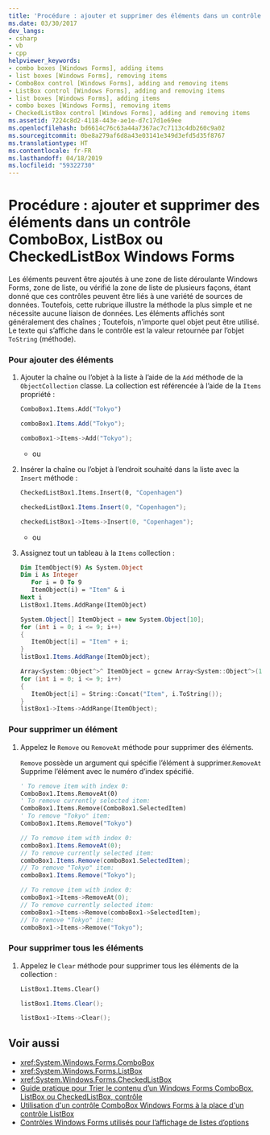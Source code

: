 ```yaml
---
title: 'Procédure : ajouter et supprimer des éléments dans un contrôle ComboBox, ListBox ou CheckedListBox Windows Forms'
ms.date: 03/30/2017
dev_langs:
- csharp
- vb
- cpp
helpviewer_keywords:
- combo boxes [Windows Forms], adding items
- list boxes [Windows Forms], removing items
- ComboBox control [Windows Forms], adding and removing items
- ListBox control [Windows Forms], adding and removing items
- list boxes [Windows Forms], adding items
- combo boxes [Windows Forms], removing items
- CheckedListBox control [Windows Forms], adding and removing items
ms.assetid: 7224c8d2-4118-443e-ae1e-d7c17d1e69ee
ms.openlocfilehash: bd6614c76c63a44a7367ac7c7113c4db260c9a02
ms.sourcegitcommit: 0be8a279af6d8a43e03141e349d3efd5d35f8767
ms.translationtype: HT
ms.contentlocale: fr-FR
ms.lasthandoff: 04/18/2019
ms.locfileid: "59322730"
---
```

# <a name="how-to-add-and-remove-items-from-a-windows-forms-combobox-listbox-or-checkedlistbox-control"></a>Procédure : ajouter et supprimer des éléments dans un contrôle ComboBox, ListBox ou CheckedListBox Windows Forms
Les éléments peuvent être ajoutés à une zone de liste déroulante Windows Forms, zone de liste, ou vérifié la zone de liste de plusieurs façons, étant donné que ces contrôles peuvent être liés à une variété de sources de données. Toutefois, cette rubrique illustre la méthode la plus simple et ne nécessite aucune liaison de données. Les éléments affichés sont généralement des chaînes ; Toutefois, n’importe quel objet peut être utilisé. Le texte qui s’affiche dans le contrôle est la valeur retournée par l’objet `ToString` (méthode).  
  
### <a name="to-add-items"></a>Pour ajouter des éléments  
  
1. Ajouter la chaîne ou l’objet à la liste à l’aide de la `Add` méthode de la `ObjectCollection` classe. La collection est référencée à l’aide de la `Items` propriété :  
  
    ```vb  
    ComboBox1.Items.Add("Tokyo")  
    ```  
  
    ```csharp  
    comboBox1.Items.Add("Tokyo");  
    ```  
  
    ```cpp  
    comboBox1->Items->Add("Tokyo");  
    ```  
  
     - ou  
  
2. Insérer la chaîne ou l’objet à l’endroit souhaité dans la liste avec la `Insert` méthode :  
  
    ```vb  
    CheckedListBox1.Items.Insert(0, "Copenhagen")  
    ```  
  
    ```csharp  
    checkedListBox1.Items.Insert(0, "Copenhagen");  
    ```  
  
    ```cpp  
    checkedListBox1->Items->Insert(0, "Copenhagen");  
    ```  
  
     - ou  
  
3. Assignez tout un tableau à la `Items` collection :  
  
    ```vb  
    Dim ItemObject(9) As System.Object  
    Dim i As Integer  
       For i = 0 To 9  
       ItemObject(i) = "Item" & i  
    Next i  
    ListBox1.Items.AddRange(ItemObject)  
    ```  
  
    ```csharp  
    System.Object[] ItemObject = new System.Object[10];  
    for (int i = 0; i <= 9; i++)  
    {  
       ItemObject[i] = "Item" + i;  
    }  
    listBox1.Items.AddRange(ItemObject);  
    ```  
  
    ```cpp  
    Array<System::Object^>^ ItemObject = gcnew Array<System::Object^>(10);  
    for (int i = 0; i <= 9; i++)  
    {  
       ItemObject[i] = String::Concat("Item", i.ToString());  
    }  
    listBox1->Items->AddRange(ItemObject);  
    ```  
  
### <a name="to-remove-an-item"></a>Pour supprimer un élément  
  
1. Appelez le `Remove` ou `RemoveAt` méthode pour supprimer des éléments.  
  
     `Remove` possède un argument qui spécifie l’élément à supprimer.`RemoveAt` Supprime l’élément avec le numéro d’index spécifié.  
  
    ```vb  
    ' To remove item with index 0:  
    ComboBox1.Items.RemoveAt(0)  
    ' To remove currently selected item:  
    ComboBox1.Items.Remove(ComboBox1.SelectedItem)  
    ' To remove "Tokyo" item:  
    ComboBox1.Items.Remove("Tokyo")  
    ```  
  
    ```csharp  
    // To remove item with index 0:  
    comboBox1.Items.RemoveAt(0);  
    // To remove currently selected item:  
    comboBox1.Items.Remove(comboBox1.SelectedItem);  
    // To remove "Tokyo" item:  
    comboBox1.Items.Remove("Tokyo");  
    ```  
  
    ```cpp  
    // To remove item with index 0:  
    comboBox1->Items->RemoveAt(0);  
    // To remove currently selected item:  
    comboBox1->Items->Remove(comboBox1->SelectedItem);  
    // To remove "Tokyo" item:  
    comboBox1->Items->Remove("Tokyo");  
    ```  
  
### <a name="to-remove-all-items"></a>Pour supprimer tous les éléments  
  
1. Appelez le `Clear` méthode pour supprimer tous les éléments de la collection :  
  
    ```vb  
    ListBox1.Items.Clear()  
    ```  
  
    ```csharp  
    listBox1.Items.Clear();  
    ```  
  
    ```cpp  
    listBox1->Items->Clear();  
    ```  
  
## <a name="see-also"></a>Voir aussi

- <xref:System.Windows.Forms.ComboBox>
- <xref:System.Windows.Forms.ListBox>
- <xref:System.Windows.Forms.CheckedListBox>
- [Guide pratique pour Trier le contenu d’un Windows Forms ComboBox, ListBox ou CheckedListBox, contrôle](sort-the-contents-of-a-wf-combobox-listbox-or-checkedlistbox-control.md)
- [Utilisation d'un contrôle ComboBox Windows Forms à la place d'un contrôle ListBox](when-to-use-a-windows-forms-combobox-instead-of-a-listbox.md)
- [Contrôles Windows Forms utilisés pour l’affichage de listes d’options](windows-forms-controls-used-to-list-options.md)
